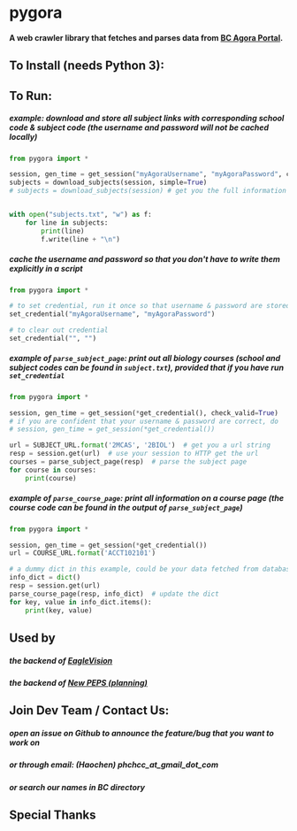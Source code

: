 # pygora
#### A web crawler library that fetches and parses data from [BC Agora Portal](https://services.bc.edu/commoncore/myservices.do).

## To Install (needs Python 3):

## To Run:
##### example: download and store all subject links with corresponding school code & subject code (the username and password will not be cached locally)
```python
from pygora import *

session, gen_time = get_session("myAgoraUsername", "myAgoraPassword", check_valid=True)
subjects = download_subjects(session, simple=True)
# subjects = download_subjects(session) # get you the full information


with open("subjects.txt", "w") as f:
    for line in subjects:
        print(line)
        f.write(line + "\n")
```

##### cache the username and password so that you don't have to write them explicitly in a script
```python
from pygora import *

# to set credential, run it once so that username & password are stored locally
set_credential("myAgoraUsername", "myAgoraPassword")

# to clear out credential
set_credential("", "")

```

##### example of `parse_subject_page`: print out all biology courses (school and subject codes can be found in `subject.txt`), provided that if you have run `set_credential`
```python
from pygora import *

session, gen_time = get_session(*get_credential(), check_valid=True)
# if you are confident that your username & password are correct, do
# session, gen_time = get_session(*get_credential())

url = SUBJECT_URL.format('2MCAS', '2BIOL')  # get you a url string
resp = session.get(url)  # use your session to HTTP get the url
courses = parse_subject_page(resp)  # parse the subject page
for course in courses:
    print(course)

```


##### example of `parse_course_page`: print all information on a course page (the course code can be found in the output of `parse_subject_page`)
```python
from pygora import *

session, gen_time = get_session(*get_credential())
url = COURSE_URL.format('ACCT102101')

# a dummy dict in this example, could be your data fetched from database
info_dict = dict()
resp = session.get(url)
parse_course_page(resp, info_dict)  # update the dict
for key, value in info_dict.items():
    print(key, value)

```

## Used by
##### the backend of [EagleVision](http://www.eaglevisionapp.com/)
##### the backend of [New PEPS (planning)]()

## Join Dev Team / Contact Us:
##### open an issue on Github to announce the feature/bug that you want to work on
##### or through email: (Haochen) phchcc_at_gmail_dot_com 
##### or search our names in BC directory

## Special Thanks
